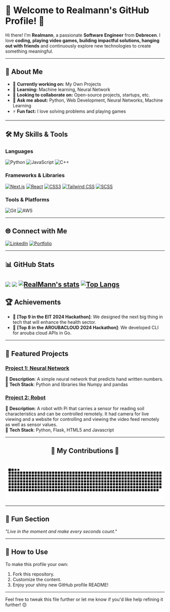 
# 🎉 Welcome to Realmann's GitHub Profile! 👋

Hi there! I'm **Realmann**, a passionate **Software Engineer** from **Debrecen**. I love **coding, playing video games, building impactful solutions, hanging out with friends** and continuously explore new technologies to create something meaningful. 

---

## 🚀 About Me

- 🔭 **Currently working on:** My Own Projects
- 🌱 **Learning:** Machine learning, Neural Network
- 👯 **Looking to collaborate on:** Open-source projects, startups, etc.
- 💬 **Ask me about:**  Python, Web Development, Neural Networks, Machine Learning
- ⚡ **Fun fact:** I love solving problems and playing games

---

## 🛠️ My Skills & Tools  

### Languages  
![Python](https://img.shields.io/badge/Python-3776AB?style=for-the-badge&logo=python&logoColor=white)
![JavaScript](https://img.shields.io/badge/JavaScript-F7DF1E?style=for-the-badge&logo=javascript&logoColor=black)
![C++](https://img.shields.io/badge/C++-00599C?style=for-the-badge&logo=cplusplus&logoColor=white)


### Frameworks & Libraries  
[![Next.js](https://img.shields.io/badge/Next.js-%23000000.svg?style=for-the-badge&logo=next.js&logoColor=white)](https://nextjs.org/)
[![React](https://img.shields.io/badge/React-%2361DAFB.svg?style=for-the-badge&logo=react&logoColor=black)](https://reactjs.org/)
[![CSS3](https://img.shields.io/badge/CSS3-%231572B6.svg?style=for-the-badge&logo=css3&logoColor=white)](https://developer.mozilla.org/en-US/docs/Web/CSS)
[![Tailwind CSS](https://img.shields.io/badge/Tailwind_CSS-%2338B2AC.svg?style=for-the-badge&logo=tailwind-css&logoColor=white)](https://tailwindcss.com/)
[![SCSS](https://img.shields.io/badge/SCSS-%23CC6699.svg?style=for-the-badge&logo=sass&logoColor=white)](https://sass-lang.com/)

### Tools & Platforms  
![Git](https://img.shields.io/badge/Git-F05032?style=for-the-badge&logo=git&logoColor=white)
![AWS](https://img.shields.io/badge/AWS-232F3E?style=for-the-badge&logo=amazon-aws&logoColor=white)

---

## 🌐 Connect with Me  

[![LinkedIn](https://img.shields.io/badge/LinkedIn-%230077B5.svg?style=for-the-badge&logo=linkedin&logoColor=white)](https://www.linkedin.com/in/samuel-appiah-a8b50b228/)
[![Portfolio](https://img.shields.io/badge/Portfolio-%23FF5722.svg?style=for-the-badge&logo=web&logoColor=white)](https://realmannthought.netlify.app/)

---

## 📊 GitHub Stats  

![](https://github-profile-summary-cards.vercel.app/api/cards/profile-details?username=sappiah085&theme=github_dark)
![](https://github-profile-summary-cards.vercel.app/api/cards/most-commit-language?username=sappiah085&theme=github_dark)
[![RealMann's stats](https://github-readme-stats.vercel.app/api?username=sappiah085&show_icons=true&theme=github_dark)](https://github.com/sappiah085)
[![Top Langs](https://github-readme-stats.vercel.app/api/top-langs/?username=sappiah085&layout=compact&langs_count=10&theme=github_dark&hide_border=true&count-private=true)](https://github.com/sappiah085)
---

## 🏆 Achievements  

- 🌟 **[Top 9 in the EIT 2024 Hackathon]**: We designed the next big thing in tech that will enhance the health sector.
- 🏅 **[Top 8 in the AROUBACLOUD 2024 Hackathon]**: We developed CLI for arouba cloud APIs in Go.  

---

## 📂 Featured Projects  

### [Project 1: Neural Network](https://github.com/sappiah085/neural-network)  
🔹 **Description**: A simple neural network that predicts hand written numbers. 
🔹 **Tech Stack**: Python and libraries like Numpy and pandas  

### [Project 2: Robot](https://github.com/sappiah085/farm-project)  
🔹 **Description**: A robot with Pi that carries a sensor for reading soil characteristics and can be controlled remotely. It had camera for live viewing and a website for controlling and viewing the video feed remotely as well as sensor values.  
🔹 **Tech Stack**: Python, Flask, HTML5 and Javascript

---



<div align="center">
  <h2>🐍 My Contributions 🐍</h2>
  <br>
  <img alt="snake eating my contributions" src="https://raw.githubusercontent.com/salesp07/salesp07/output/github-contribution-grid-snake.svg" />
  
</div>

---

## 🐾 Fun Section  

*"Live in the moment and make every seconds count."*  

---

## 🔧 How to Use  

To make this profile your own:  
1. Fork this repository.
2. Customize the content.
3. Enjoy your shiny new GitHub profile README!  

---

Feel free to tweak this file further or let me know if you'd like help refining it further! 😊
